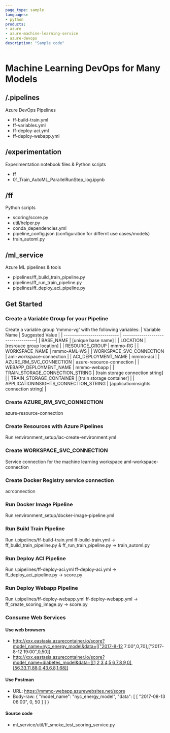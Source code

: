 ```yaml
---
page_type: sample
languages:
- python
products:
- azure
- azure-machine-learning-service
- azure-devops
description: "Sample code"
---
```


# Machine Learning DevOps for Many Models
## /.pipelines
Azure DevOps Pipelines
- ff-build-train.yml
- ff-variables.yml 
- ff-deploy-aci.yml
- ff-deploy-webapp.yml


## /experimentation
Experimentation notebook files & Python scripts
- ff
- 01_Train_AutoML_ParallelRunStep_log.ipynb

## /ff
Python scripts
- scoring/score.py
- util/helper.py
- conda_dependencies.yml
- pipeline_config.json (configuration for differnt use cases/models)
- train_automl.py

## /ml_service
Azure ML pipelines & tools
- pipelines/ff_build_train_pipeline.py
- pipelines/ff_run_train_pipeline.py
- pipelines/ff_deploy_aci_pipeline.py

## Get Started
### Create a Variable Group for your Pipeline
Create a variable group 'mmmo-vg' with the following variables:
| Variable Name               | Suggested Value                    |
| --------------------------- | -----------------------------------|
| BASE_NAME                   | [unique base name]                 |
| LOCATION                    | [resrouce group location]          |
| RESOURCE_GROUP              | mmmo-RG                            |
| WORKSPACE_NAME              | mmmo-AML-WS                        |
| WORKSPACE_SVC_CONNECTION    | aml-workspace-connection           | 
| ACI_DEPLOYMENT_NAME         | mmmo-aci                           |
| AZURE_RM_SVC_CONNECTION     | azure-resource-connection          |
| WEBAPP_DEPLOYMENT_NAME      | mmmo-webapp                        |
| TRAIN_STORAGE_CONNECTION_STRING | [train storage connection string] |
| TRAIN_STORAGE_CONTAINER         | [train storage container]         |
| APPLICATIONINSIGHTS_CONNECTION_STRING | [applicationinsights connection string] |
### Create AZURE_RM_SVC_CONNECTION	
azure-resource-connection

### Create Resources with Azure Pipelines
Run /environment_setup/iac-create-environment.yml

### Create WORKSPACE_SVC_CONNECTION
Service connection for the machine learning workspace
aml-workspace-connection

### Create Docker Registry service connection
acrconnection

### Run Docker Image Pipeline
Run /environment_setup/docker-image-pipeline.yml

### Run Build Train Pipeline
Run /.pipelines/ff-build-train.yml
ff-build-train.yml -> ff_build_train_pipeline.py & ff_run_train_pipeline.py -> train_automl.py

### Run Deploy ACI Pipeline
Run /.pipelines/ff-deploy-aci.yml
ff-deploy-aci.yml -> ff_deploy_aci_pipeline.py -> score.py

### Run Deploy Webapp Pipeline
Run /.pipelines/ff-deploy-webapp.yml
ff-deploy-webapp.yml -> ff_create_scoring_image.py -> score.py

### Consume Web Services
#### Use web browsers
- http://xxx.eastasia.azurecontainer.io/score?model_name=nyc_energy_model&data=[["2017-8-12 7:00",0,70],["2017-8-12 19:00",0,50]]
- http://xxx.eastasia.azurecontainer.io/score?model_name=diabetes_model&data=[[1,2,3,4,5,6,7,8,9,0],[56,33,11,88,0,43,6,8,1,68]]
#### Use Postman
- URL: https://mmmo-webapp.azurewebsites.net/score
- Body-raw:
{
	"model_name": "nyc_energy_model",
    "data": [
        [
            "2017-08-13 06:00",
            0,
            50
        ]
    ]
}
#### Source code
- ml_service/util/ff_smoke_test_scoring_service.py

